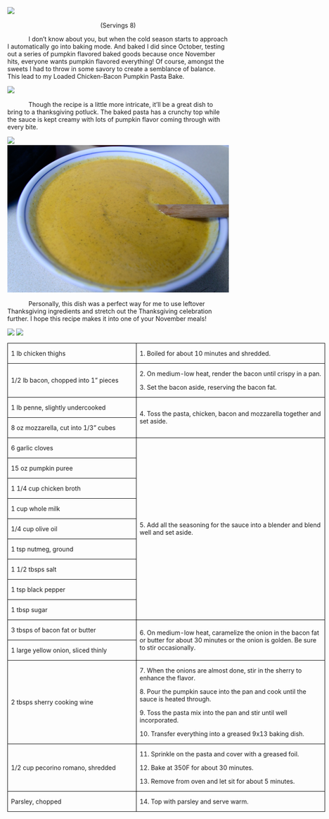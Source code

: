 ![](assets/images/2016/02/20151111-DSC_4756.jpg)
<p align=center style='text-align:center'><span>(Servings 8)</span></p>

<p style='text-indent:.5in'><span>I
don’t know about you, but when the cold season starts to approach I
automatically go into baking mode. And baked I did since October, testing out a
series of pumpkin flavored baked goods because once November hits, everyone
wants pumpkin flavored everything! Of course, amongst the sweets I had to throw
in some savory to create a semblance of balance. This lead to my Loaded
Chicken-Bacon Pumpkin Pasta Bake. </span></p>

![](assets/images/2016/02/20151111-DSC_4731.jpg)

<p style='text-indent:.5in'><span>Though
the recipe is a little more intricate, it’ll be a great dish to bring to a
thanksgiving potluck. The baked pasta has a crunchy top while the sauce is kept
creamy with lots of pumpkin flavor coming through with every bite. </span></p>

![](assets/images/2016/02/20151111-DSC_4733.jpg)
![](assets/images/2016/02/20151111-DSC_4737.jpg)

<p style='text-indent:.5in'><span>Personally,
this dish was a perfect way for me to use leftover Thanksgiving ingredients and
stretch out the Thanksgiving celebration further. I hope this recipe makes it
into one of your November meals!&nbsp;&nbsp; &nbsp;&nbsp;&nbsp;</span></p>

![](assets/images/2016/02/20151111-DSC_4743.jpg)
![](assets/images/2016/02/20151111-DSC_4749.jpg)

<table class=MsoTableGrid border=1 cellspacing=0 cellpadding=0 width=542
 style='width:541.9pt;border-collapse:collapse;border:none'>
 <tr style='height:22.6pt'>
  <td width=217 style='width:216.9pt;border:solid windowtext 1.0pt;padding:
  0in 5.4pt 0in 5.4pt;height:22.6pt'>
  <p><span>1 lb chicken thighs</span></p>
  </td>
  <td width=325 style='width:325.0pt;border:solid windowtext 1.0pt;border-left:
  none;padding:0in 5.4pt 0in 5.4pt;height:22.6pt'>
  <p><span>1. Boiled for about 10
  minutes and shredded.</span></p>
  </td>
 </tr>
 <tr style='height:22.2pt'>
  <td width=217 style='width:216.9pt;border:solid windowtext 1.0pt;border-top:
  none;padding:0in 5.4pt 0in 5.4pt;height:22.2pt'>
  <p><span>1/2 lb bacon, chopped into
  1” pieces</span></p>
  </td>
  <td width=325 style='width:325.0pt;border-top:none;border-left:none;
  border-bottom:solid windowtext 1.0pt;border-right:solid windowtext 1.0pt;
  padding:0in 5.4pt 0in 5.4pt;height:22.2pt'>
  <p><span>2. On medium-low heat,
  render the bacon until crispy in a pan.</span></p>
  <p><span>3. Set the bacon aside,
  reserving the bacon fat.</span></p>
  </td>
 </tr>
 <tr style='height:22.2pt'>
  <td width=217 style='width:216.9pt;border:solid windowtext 1.0pt;border-top:
  none;padding:0in 5.4pt 0in 5.4pt;height:22.2pt'>
  <p><span>1 lb penne, slightly
  undercooked</span></p>
  </td>
  <td width=325 rowspan=2 style='width:325.0pt;border-top:none;border-left:
  none;border-bottom:solid windowtext 1.0pt;border-right:solid windowtext 1.0pt;
  padding:0in 5.4pt 0in 5.4pt;height:22.2pt'>
  <p><span>4. Toss the pasta,
  chicken, bacon and mozzarella together and set aside.</span></p>
  </td>
 </tr>
 <tr style='height:22.2pt'>
  <td width=217 style='width:216.9pt;border:solid windowtext 1.0pt;border-top:
  none;padding:0in 5.4pt 0in 5.4pt;height:22.2pt'>
  <p><span>8 oz mozzarella, cut into
  1/3” cubes</span></p>
  </td>
 </tr>
 <tr style='height:22.2pt'>
  <td width=217 style='width:216.9pt;border:solid windowtext 1.0pt;border-top:
  none;padding:0in 5.4pt 0in 5.4pt;height:22.2pt'>
  <p><span>6 garlic cloves</span></p>
  </td>
  <td width=325 rowspan=9 style='width:325.0pt;border-top:none;border-left:
  none;border-bottom:solid windowtext 1.0pt;border-right:solid windowtext 1.0pt;
  padding:0in 5.4pt 0in 5.4pt;height:22.2pt'>
  <p><span>5. Add all the seasoning
  for the sauce into a blender and blend well and set aside.</span></p>
  </td>
 </tr>
 <tr style='height:22.2pt'>
  <td width=217 style='width:216.9pt;border:solid windowtext 1.0pt;border-top:
  none;padding:0in 5.4pt 0in 5.4pt;height:22.2pt'>
  <p><span>15 oz pumpkin puree</span></p>
  </td>
 </tr>
 <tr style='height:22.2pt'>
  <td width=217 style='width:216.9pt;border:solid windowtext 1.0pt;border-top:
  none;padding:0in 5.4pt 0in 5.4pt;height:22.2pt'>
  <p><span>1 1/4 cup chicken broth</span></p>
  </td>
 </tr>
 <tr style='height:22.2pt'>
  <td width=217 style='width:216.9pt;border:solid windowtext 1.0pt;border-top:
  none;padding:0in 5.4pt 0in 5.4pt;height:22.2pt'>
  <p><span>1 cup whole milk</span></p>
  </td>
 </tr>
 <tr style='height:22.2pt'>
  <td width=217 style='width:216.9pt;border:solid windowtext 1.0pt;border-top:
  none;padding:0in 5.4pt 0in 5.4pt;height:22.2pt'>
  <p><span>1/4 cup olive oil</span></p>
  </td>
 </tr>
 <tr style='height:22.2pt'>
  <td width=217 style='width:216.9pt;border:solid windowtext 1.0pt;border-top:
  none;padding:0in 5.4pt 0in 5.4pt;height:22.2pt'>
  <p><span>1 tsp nutmeg, ground</span></p>
  </td>
 </tr>
 <tr style='height:22.2pt'>
  <td width=217 style='width:216.9pt;border:solid windowtext 1.0pt;border-top:
  none;padding:0in 5.4pt 0in 5.4pt;height:22.2pt'>
  <p><span>1 1/2 tbsps salt</span></p>
  </td>
 </tr>
 <tr style='height:22.2pt'>
  <td width=217 style='width:216.9pt;border:solid windowtext 1.0pt;border-top:
  none;padding:0in 5.4pt 0in 5.4pt;height:22.2pt'>
  <p><span>1 tsp black pepper</span></p>
  </td>
 </tr>
 <tr style='height:22.2pt'>
  <td width=217 style='width:216.9pt;border:solid windowtext 1.0pt;border-top:
  none;padding:0in 5.4pt 0in 5.4pt;height:22.2pt'>
  <p><span>1 tbsp sugar</span></p>
  </td>
 </tr>
 <tr style='height:22.2pt'>
  <td width=217 style='width:216.9pt;border:solid windowtext 1.0pt;border-top:
  none;padding:0in 5.4pt 0in 5.4pt;height:22.2pt'>
  <p><span>3 tbsps of bacon fat or
  butter</span></p>
  </td>
  <td width=325 rowspan=2 style='width:325.0pt;border-top:none;border-left:
  none;border-bottom:solid windowtext 1.0pt;border-right:solid windowtext 1.0pt;
  padding:0in 5.4pt 0in 5.4pt;height:22.2pt'>
  <p><span>6. On medium-low heat,
  caramelize the onion in the bacon fat or butter for about 30 minutes or the
  onion is golden. Be sure to stir occasionally.</span></p>
  </td>
 </tr>
 <tr style='height:22.2pt'>
  <td width=217 style='width:216.9pt;border:solid windowtext 1.0pt;border-top:
  none;padding:0in 5.4pt 0in 5.4pt;height:22.2pt'>
  <p><span>1 large yellow onion,
  sliced thinly</span></p>
  </td>
 </tr>
 <tr style='height:22.2pt'>
  <td width=217 style='width:216.9pt;border:solid windowtext 1.0pt;border-top:
  none;padding:0in 5.4pt 0in 5.4pt;height:22.2pt'>
  <p><span>2 tbsps sherry cooking
  wine</span></p>
  </td>
  <td width=325 style='width:325.0pt;border-top:none;border-left:none;
  border-bottom:solid windowtext 1.0pt;border-right:solid windowtext 1.0pt;
  padding:0in 5.4pt 0in 5.4pt;height:22.2pt'>
  <p><span>7. When the onions are
  almost done, stir in the sherry to enhance the flavor.</span></p>
  <p><span>8. Pour the pumpkin sauce
  into the pan and cook until the sauce is heated through.</span></p>
  <p><span>9. Toss the pasta mix into
  the pan and stir until well incorporated.</span></p>
  <p><span>10. Transfer everything
  into a greased 9x13 baking dish.</span></p>
  </td>
 </tr>
 <tr style='height:22.2pt'>
  <td width=217 style='width:216.9pt;border:solid windowtext 1.0pt;border-top:
  none;padding:0in 5.4pt 0in 5.4pt;height:22.2pt'>
  <p><span>1/2 cup pecorino romano,
  shredded</span></p>
  </td>
  <td width=325 style='width:325.0pt;border-top:none;border-left:none;
  border-bottom:solid windowtext 1.0pt;border-right:solid windowtext 1.0pt;
  padding:0in 5.4pt 0in 5.4pt;height:22.2pt'>
  <p><span>11. Sprinkle on the pasta
  and cover with a greased foil.</span></p>
  <p><span>12. Bake at 350F for about
  30 minutes.</span></p>
  <p><span>13. Remove from oven and
  let sit for about 5 minutes.</span></p>
  </td>
 </tr>
 <tr style='height:22.2pt'>
  <td width=217 style='width:216.9pt;border:solid windowtext 1.0pt;border-top:
  none;padding:0in 5.4pt 0in 5.4pt;height:22.2pt'>
  <p><span>Parsley, chopped</span></p>
  </td>
  <td width=325 style='width:325.0pt;border-top:none;border-left:none;
  border-bottom:solid windowtext 1.0pt;border-right:solid windowtext 1.0pt;
  padding:0in 5.4pt 0in 5.4pt;height:22.2pt'>
  <p><span>14. Top with parsley and
  serve warm. </span></p>
  </td>
 </tr>
</table>